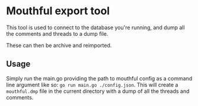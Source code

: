 # Mouthful export tool

This tool is used to connect to the database you're running, and dump all the comments and threads to a dump file. 

These can then be archive and reimported.

## Usage 

Simply run the main.go providing the path to mouthful config as a command line argument like so: `go run main.go ./config.json`. This will create a `mouthful.dmp` file in the current directory with a dump of all the threads and comments.
